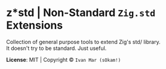 # z*std | Non-Standard `Zig.std` Extensions
Collection of general purpose tools to extend Zig's std/ library.  
It doesn't try to be standard. Just useful.  

**License**:  MIT | Copyright © `Ivan Mar (sOkam!)`

